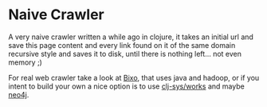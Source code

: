 # Naive Crawler 

A very naive crawler written a while ago in clojure, it takes an initial url and save this page content and every link found on it of the same domain recursive style and saves it to disk, until there is nothing left... not even memory ;)

For real web crawler take a look at [Bixo](http://github.com/bixo/bixo/), that uses java and hadoop, or if you intent to build your own a nice option is to use [clj-sys/works](https://github.com/clj-sys/work) and maybe [neo4j](http://neo4j.org).
